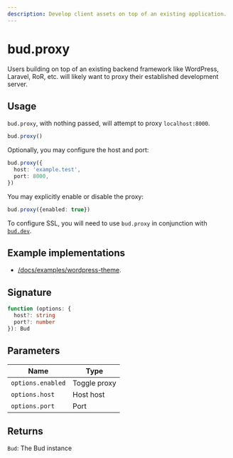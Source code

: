 ```yaml
---
description: Develop client assets on top of an existing application.
---
```


# bud.proxy

Users building on top of an existing backend framework like WordPress, Laravel, RoR, etc. will likely want to proxy their established development server.

## Usage

`bud.proxy`, with nothing passed, will attempt to proxy `localhost:8000`.

```ts
bud.proxy()
```

Optionally, you may configure the host and port:

```ts
bud.proxy({
  host: 'example.test',
  port: 8000,
})
```

You may explicitly enable or disable the proxy:

```ts
bud.proxy({enabled: true})
```

To configure SSL, you will need to use `bud.proxy` in conjunction with [`bud.dev`](/docs/config-dev.md).

## Example implementations

- [/docs/examples/wordpress-theme](/docs/examples/wordpress-theme).

## Signature

```ts
function (options: {
  host?: string
  port?: number
}): Bud
```

## Parameters

| Name              | Type         |
| ----------------- | ------------ |
| `options.enabled` | Toggle proxy |
| `options.host`    | Host host    |
| `options.port`    | Port         |

## Returns

`Bud`: The Bud instance
